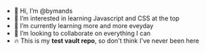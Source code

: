 - 👋 Hi, I’m @bymands
- 👀 I’m interested in learning Javascript and CSS at the top
- 🌱 I’m currently learning more and more eveyday
- 💞️ I’m looking to collaborate on everything I can
- :fire: This is my **test vault repo**, so don't think I've never been here 

<!---
bymands/bymands is a ✨ special ✨ repository because its `README.md` (this file) appears on your GitHub profile.
You can click the Preview link to take a look at your changes.
--->
